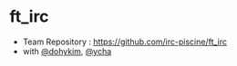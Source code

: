 # ft_irc

* Team Repository : https://github.com/irc-piscine/ft_irc
* with [@dohykim](https://github.com/audegsper), [@ycha](https://github.com/Skyrich2000)
